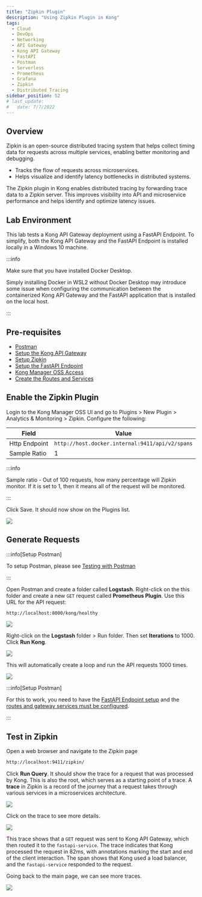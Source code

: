 ```yaml
---
title: "Zipkin Plugin"
description: "Using Zipkin Plugin in Kong"
tags: 
  - Cloud
  - DevOps
  - Networking 
  - API Gateway
  - Kong API Gateway
  - FastAPI 
  - Postman
  - Serverless
  - Prometheus
  - Grafana
  - Zipkin
  - Distributed Tracing
sidebar_position: 52
# last_update:
#   date: 7/7/2022
---
```



## Overview 

Zipkin is an open-source distributed tracing system that helps collect timing data for requests across multiple services, enabling better monitoring and debugging.

- Tracks the flow of requests across microservices.
- Helps visualize and identify latency bottlenecks in distributed systems.

The Zipkin plugin in Kong enables distributed tracing by forwarding trace data to a Zipkin server. This improves visibility into API and microservice performance and helps identify and optimize latency issues.

## Lab Environment

This lab tests a Kong API Gateway deployment using a FastAPI Endpoint. To simplify, both the Kong API Gateway and the FastAPI Endpoint is installed locally in a Windows 10 machine.

:::info 

Make sure that you have installed Docker Desktop. 

Simply installing Docker in WSL2 without Docker Desktop may introduce some issue when configuring the communication between the containerized Kong API Gateway and the FastAPI application that is installed on the local host.

:::

## Pre-requisites 

- [Postman](https://www.postman.com/downloads/)
- [Setup the Kong API Gateway](/docs/006-Networking/060-Kong-API-Gateway/015-Containerized-Kong-and-Other-Apps.md)
- [Setup Zipkin](/docs/006-Networking/060-Kong-API-Gateway/015-Containerized-Kong-and-Other-Apps.md#lab-environment)
- [Setup the FastAPI Endpoint](/docs/006-Networking/060-Kong-API-Gateway/016-Testing-wth-an-FastAPI-Endpoint.md#setup-the-api-endpoint)
- [Kong Manager OSS Access](/docs/006-Networking/060-Kong-API-Gateway/015-Containerized-Kong-and-Other-Apps.md)
- [Create the Routes and Services](/docs/006-Networking/060-Kong-API-Gateway/016-Testing-wth-an-FastAPI-Endpoint.md)
<!-- - [Create the Consumer](/docs/006-Networking/060-Kong-API-Gateway/017-Consumers-Plugins-Upstreams.md#create-the-kong-consumer) -->


## Enable the Zipkin Plugin 

Login to the Kong Manager OSS UI and go to Plugins > New Plugin > Analytics & Monitoring > Zipkin. 
Configure the following:

| Field         | Value                                             |
|---------------|---------------------------------------------------|
| Http Endpoint | `http://host.docker.internal:9411/api/v2/spans`   |
| Sample Ratio  | 1                                                 |

:::info 

Sample ratio - Out of 100 requests, how many percentage will Zipkin monitor. If it is set to 1, then it means all of the request will be monitored.

:::

Click Save. It should now show on the Plugins list.

![](/img/docs/12052024-zipkin-enable-plugin.png)

## Generate Requests 

:::info[Setup Postman]

To setup Postman, please see [Testing with Postman](/docs/006-Networking/060-Kong-API-Gateway/016-Testing-wth-an-FastAPI-Endpoint.md#testing-with-postman)

:::

Open Postman and create a folder called **Logstash**. Right-click on the this folder and create a new `GET` request called **Prometheus Plugin**. Use this URL for the API request:

```bash
http://localhost:8000/kong/healthy 
```

![](/img/docs/12052024-prometheus-postman-request.png)

Right-click on the **Logstash** folder > Run folder. Then set **Iterations** to 1000. Click **Run Kong**.

![](/img/docs/12052024-prometheus-postman-request-run.png)

This will automatically create a loop and run the API requests 1000 times.

![](/img/docs/12052024-prometheus-postman-request-run-1000.png)


:::info[Setup Postman]

For this to work, you need to have the [FastAPI Endpoint setup](/docs/006-Networking/060-Kong-API-Gateway/016-Testing-wth-an-FastAPI-Endpoint.md#setup-the-api-endpoint) and the [routes and gateway services must be configured](/docs/006-Networking/060-Kong-API-Gateway/016-Testing-wth-an-FastAPI-Endpoint.md).

:::


## Test in Zipkin 

Open a web browser and navigate to the Zipkin page

```bash
http://localhost:9411/zipkin/
```

Click **Run Query**. It should show the trace for a request that was processed by Kong. This is also the root, which serves as a starting point of a trace. A **trace** in Zipkin is a record of the journey that a request takes through various services in a microservices architecture.

![](/img/docs/12052024-zipkin-run-query.png)

Click on the trace to see more details. 

![](/img/docs/12052024-zipkin-run-query-span-table.png)

This trace shows that a `GET` request was sent to Kong API Gateway, which then routed it to the `fastapi-service`. The trace indicates that Kong processed the request in 82ms, with annotations marking the start and end of the client interaction. The span shows that Kong used a load balancer, and the `fastapi-service` responded to the request.

Going back to the main page, we can see more traces.

![](/img/docs/12052024-zipkin-run-query-more-traces.png)



